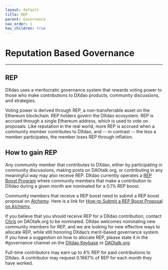 ```yaml
---
layout: default
title: REP
parent: Governance
nav_order: 1
has_children: true
---
```


# Reputation Based Governance

___

## REP

DXdao uses a meritocratic governance system that rewards voting power to those who make contributions to DXdao products, community discussions, and strategies.

Voting power is derived through REP, a non-transferrable asset on the Ethereum blockchain. REP holders govern the DXdao ecosystem. REP is accrued through a single Ethereum address, which is used to vote on proposals. Like reputation in the real world, more REP is accrued when a community member contributes to DXdao, and -- in contrast -- the less a member participates, the member loses REP through inflation.

  
  

## How to gain REP

Any community member that contributes to DXdao, either by participating in community discussions, making posts on DAOtalk.org, or contributing in any meaningful way may also receive REP. DXdao currently operates a <a href="https://daotalk.org/t/community-rep-boosts-jan-2021/2562" target="_blank">REP Boost Program</a> where community members that make a contribution to DXdao during a given month are nominated for a 0.1% REP boost.

Community members that receive a REP boost need to submit a REP boost proposal on <a href="https://alchemy.daostack.io/dao/0x519b70055af55a007110b4ff99b0ea33071c720a" target="_blank">Alchemy</a>. Here is a link for [How-to Submit a REP Boost Proposal on Alchemy.](REP-Boost-Guide)

If you believe that you should receive REP for a DXdao contribution, contact <a href="https://daotalk.org/u/powers/summary" target="_blank">Chris</a> on DAOtalk.org to be nominated. DXdao welcomes nominating new community members for REP, and we are looking for new effective ways to allocate REP, while still honoring DXdao’s merit-based governance system. If you have a suggestion on how to allocate REP, please state it in the #governance channel on the <a href="https://keybase.io/team/dx_dao" target="_blank">DXdao Keybase</a> or <a href="https://daotalk.org/c/dx-dao/15" target="_blank">DAOtalk.org</a>.

Full-time contributors may earn up to 4% REP for paid contributions to DXdao. A contributor may request 0.1667% of REP for each month they have worked.